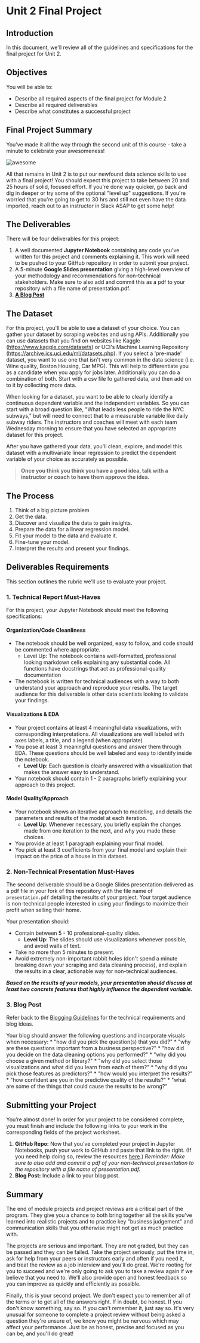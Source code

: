 
# Unit 2 Final Project


## Introduction

In this document, we'll review all of the guidelines and specifications for the final project for Unit 2.

## Objectives
You will be able to:

- Describe all required aspects of the final project for Module 2
- Describe all required deliverables
- Describe what constitutes a successful project

## Final Project Summary

You've made it all the way through the second unit of this course - take a minute to celebrate your awesomeness!

![awesome](https://raw.githubusercontent.com/learn-co-curriculum/dsc-v2-mod1-final-project/master/awesome.gif)

All that remains in Unit 2 is to put our newfound data science skills to use with a final project! You should expect this project to take between 20 and 25 hours of solid, focused effort. If you're done way quicker, go back and dig in deeper or try some of the optional "level up" suggestions. If you're worried that you're going to get to 30 hrs and still not even have the data imported, reach out to an instructor in Slack ASAP to get some help!


## The Deliverables

There will be four  deliverables for this project:

1. A well documented **Jupyter Notebook** containing any code you've written for this project and comments explaining it. This work will need to be pushed to your GitHub repository in order to submit your project.  
2. A 5-minute **Google Slides presentation**  giving a high-level overview of your methodology and recommendations for non-technical stakeholders. Make sure to also add and commit this as a pdf  to your repository with a file name of presentation.pdf.
3. **[A Blog Post](https://github.com/learn-co-curriculum/dsc-welcome-blogging)**


## The Dataset

For this project, you'll be able to use a dataset of your choice. You can gather your dataset by scraping websites and using APIs. Additionally you can use datasets that you find on websites like Kaggle (https://www.kaggle.com/datasets) or UCI's Machine Learning Repository (https://archive.ics.uci.edu/ml/datasets.php). If you select a 'pre-made' dataset, you want to use one that isn't very common in the data science (i.e. Wine quality, Boston Housing, Car MPG). This will help to differentiate you as a candidate when you apply for jobs later. Additionally you can do a combination of both.  Start with a csv file fo gathered data, and then add on to it by collecting more data.   

When looking for a dataset, you want to be able to clearly identify a continuous dependent variable and the independent variables.  So you can start with a broad question like, "What leads less people to ride the NYC subways," but will need to connect that to a measurable variable like daily subway riders. The instructors and coaches will meet with each team Wednesday morning to ensure that you have selected an appropriate dataset for this project.

After you have gathered your data, you'll clean, explore, and model this dataset with a multivariate linear regression to predict the dependent variable of your choice as accurately as possible.

> **Once you think you think you have a good idea, talk with a instructor or coach to have them approve the idea.**


## The Process

1. Think of a big picture problem
2. Get the data.
3. Discover and visualize the data to gain insights.
4. Prepare the data for a linear regression model.
5. Fit your model to the data and evaluate it. 
6. Fine-tune your model.
7. Interpret the results and present your findings.



## Deliverables Requirements

This section outlines the rubric we'll use to evaluate your project.

### 1. Technical Report Must-Haves

For this project, your Jupyter Notebook should meet the following specifications:

#### Organization/Code Cleanliness

* The notebook should be well organized, easy to follow,  and code should be commented where appropriate.  
    * Level Up: The notebook contains well-formatted, professional looking markdown cells explaining any substantial code.  All functions have docstrings that act as professional-quality documentation
* The notebook is written for technical audiences with a way to both understand your approach and reproduce your results. The target audience for this deliverable is other data scientists looking to validate your findings.

#### Visualizations & EDA

* Your project contains at least 4 meaningful data visualizations, with corresponding interpretations. All visualizations are well labeled with axes labels, a title, and a legend (when appropriate)  
* You pose at least 3 meaningful questions and answer them through EDA.  These questions should be well labeled and easy to identify inside the notebook.
    * **Level Up**: Each question is clearly answered with a visualization that makes the answer easy to understand.   
* Your notebook should contain 1 - 2 paragraphs briefly explaining your approach to this project.

#### Model Quality/Approach

* Your notebook shows an iterative approach to modeling, and details the parameters and results of the model at each iteration.  
    * **Level Up**: Whenever necessary, you briefly explain the changes made from one iteration to the next, and why you made these choices.  
* You provide at least 1 paragraph explaining your final model.   
* You pick at least 3 coefficients from your final model and explain their impact on the price of a house in this dataset.   



### 2. Non-Technical Presentation Must-Haves

The second deliverable should be a Google Slides presentation delivered as a pdf file in your fork of this repository with the file name of `presentation.pdf` detailing the results of your project.  Your target audience is non-technical people interested in using your findings to maximize their profit when selling their home.

Your presentation should:

* Contain between 5 - 10 professional-quality slides.  
    * **Level Up**: The slides should use visualizations whenever possible, and avoid walls of text.
* Take no more than 5 minutes to present.   
* Avoid extremely non-important rabbit holes (don't spend a minute breaking down your scraping and data cleaning process), and explain the results in a clear, actionable way for non-technical audiences.   

**_Based on the results of your models, your presentation should discuss at least two concrete features that highly influence the dependent variable._**

### 3. Blog Post

Refer back to the [Blogging Guidelines](https://github.com/learn-co-curriculum/dsc-welcome-blogging) for the technical requirements and blog ideas.

Your blog should answer the following questions and incorporate visuals when necessary:
    * "how did you pick the question(s) that you did?"
    * "why are these questions important from a business perspective?"
    * "how did you decide on the data cleaning options you performed?"
    * "why did you choose a given method or library?"
    * "why did you select those visualizations and what did you learn from each of them?"
    * "why did you pick those features as predictors?"
    * "how would you interpret the results?"
    * "how confident are you in the predictive quality of the results?"
    * "what are some of the things that could cause the results to be wrong?"

## Submitting your Project

 You’re almost done! In order for your project to be considered complete, you must finish and include the following links to your work in the corresponding fields of the project worksheet.

 1. **GitHub Repo:** Now that you’ve completed your project in Jupyter Notebooks, push your work to GitHub and paste that link to the right. (If you need help doing so, review the resources [here](https://docs.google.com/spreadsheets/d/1CNGDhjcQZDRx2sWByd2v-mgUOjy13Cd_hQYVXPuzEDE/edit#gid=0).)
_Reminder: Make sure to also add and commit a pdf of your non-technical presentation to the repository with a file name of presentation.pdf._
2. **Blog Post:** Include a link to your blog post.


## Summary

The end of module projects and project reviews are a critical part of the program. They give you a chance to both bring together all the skills you've learned into realistic projects and to practice key "business judgement" and communication skills that you otherwise might not get as much practice with.

The projects are serious and important. They are not graded, but they can be passed and they can be failed. Take the project seriously, put the time in, ask for help from your peers or instructors early and often if you need it, and treat the review as a job interview and you'll do great. We're rooting for you to succeed and we're only going to ask you to take a review again if we believe that you need to. We'll also provide open and honest feedback so you can improve as quickly and efficiently as possible.

Finally, this is your second project. We don't expect you to remember all of the terms or to get all of the answers right. If in doubt, be honest. If you don't know something, say so. If you can't remember it, just say so. It's very unusual for someone to complete a project review without being asked a question they're unsure of, we know you might be nervous which may affect your performance. Just be as honest, precise and focused as you can be, and you'll do great!
